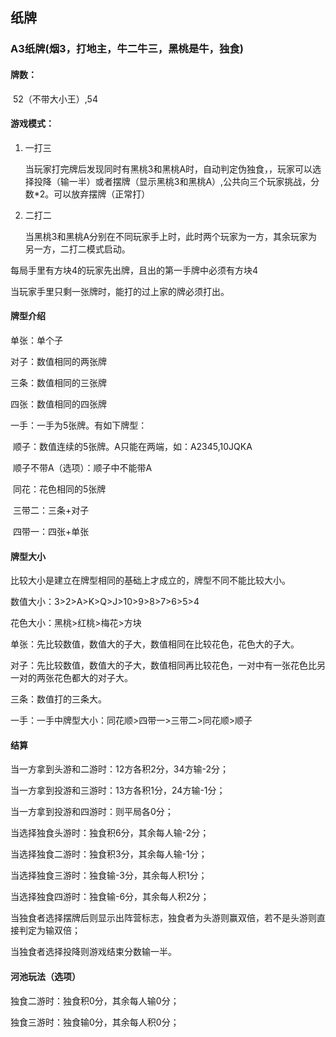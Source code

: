 ## 纸牌

### A3纸牌(烟3，打地主，牛二牛三，黑桃是牛，独食)

#### 牌数：

​	52（不带大小王）,54

#### 游戏模式：

 1. 一打三

    当玩家打完牌后发现同时有黑桃3和黑桃A时，自动判定伪独食，，玩家可以选择投降（输一半）或者摆牌（显示黑桃3和黑桃A）,公共向三个玩家挑战，分数*2。可以放弃摆牌（正常打）

 2. 二打二

    当黑桃3和黑桃A分别在不同玩家手上时，此时两个玩家为一方，其余玩家为另一方，二打二模式启动。

每局手里有方块4的玩家先出牌，且出的第一手牌中必须有方块4

当玩家手里只剩一张牌时，能打的过上家的牌必须打出。

#### 牌型介绍

单张：单个子

对子：数值相同的两张牌

三条：数值相同的三张牌

四张：数值相同的四张牌

一手：一手为5张牌。有如下牌型：

​	顺子：数值连续的5张牌。A只能在两端，如：A2345,10JQKA

​	顺子不带A（选项）：顺子中不能带A

​	同花：花色相同的5张牌

​	三带二：三条+对子

​	四带一：四张+单张

#### 牌型大小

比较大小是建立在牌型相同的基础上才成立的，牌型不同不能比较大小。

数值大小：3>2>A>K>Q>J>10>9>8>7>6>5>4

花色大小：黑桃>红桃>梅花>方块

单张：先比较数值，数值大的子大，数值相同在比较花色，花色大的子大。

对子：先比较数值，数值大的子大，数值相同再比较花色，一对中有一张花色比另一对的两张花色都大的对子大。

三条：数值打的三条大。

一手：一手中牌型大小：同花顺>四带一>三带二>同花顺>顺子

#### 结算

当一方拿到头游和二游时：12方各积2分，34方输-2分；

当一方拿到投游和三游时：13方各积1分，24方输-1分；

当一方拿到投游和四游时：则平局各0分；

当选择独食头游时：独食积6分，其余每人输-2分；

当选择独食二游时：独食积3分，其余每人输-1分；

当选择独食三游时：独食输-3分，其余每人积1分；

当选择独食四游时：独食输-6分，其余每人积2分；

当独食者选择摆牌后则显示出阵营标志，独食者为头游则赢双倍，若不是头游则直接判定为输双倍；

当独食者选择投降则游戏结束分数输一半。

#### 河池玩法（选项）

独食二游时：独食积0分，其余每人输0分；

独食三游时：独食输0分，其余每人积0分；